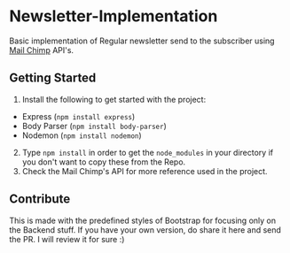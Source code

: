 # Newsletter-Implementation
Basic implementation of Regular newsletter send to the subscriber using [Mail Chimp](https://mailchimp.com/) API's.

## Getting Started
1) Install the following to get started with the project:
  - Express (`npm install express`)
  - Body Parser (`npm install body-parser`)
  - Nodemon (`npm install nodemon`)
2) Type `npm install` in order to get the `node_modules` in your directory if you don't want to copy these from the Repo.
3) Check the Mail Chimp's API for more reference used in the project.

## Contribute
This is made with the predefined styles of Bootstrap for focusing only on the Backend stuff. If you have your own version, do share it here and send the PR. I will review it for sure :)
